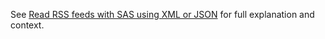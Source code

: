 See [Read RSS feeds with SAS using XML or JSON](https://blogs.sas.com/content/sasdummy/2019/04/11/read-rss-feeds/) 
for full explanation and context.
